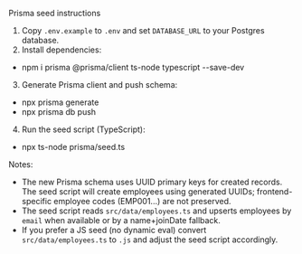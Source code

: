 
Prisma seed instructions

1. Copy `.env.example` to `.env` and set `DATABASE_URL` to your Postgres database.
2. Install dependencies:

- npm i prisma @prisma/client ts-node typescript --save-dev

3. Generate Prisma client and push schema:

- npx prisma generate
- npx prisma db push

4. Run the seed script (TypeScript):

- npx ts-node prisma/seed.ts

Notes:
- The new Prisma schema uses UUID primary keys for created records. The seed script will create employees using generated UUIDs; frontend-specific employee codes (EMP001...) are not preserved.
- The seed script reads `src/data/employees.ts` and upserts employees by `email` when available or by a name+joinDate fallback.
- If you prefer a JS seed (no dynamic eval) convert `src/data/employees.ts` to `.js` and adjust the seed script accordingly.

